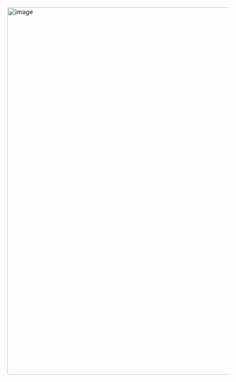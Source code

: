 <img width="837" alt="image" src="https://user-images.githubusercontent.com/81428296/210937879-cddb829e-1f47-419d-9da0-aafabebdff2f.png">
